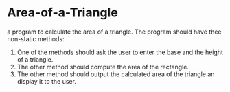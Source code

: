 # Area-of-a-Triangle

a program to calculate the area of a triangle. The program should have thee non-static methods:
  1. One of the methods should ask the user to enter the base and the height of a triangle.
  2. The other method should compute the area of the rectangle.
  3. The other method should output the calculated area of the triangle an display it to the user.
